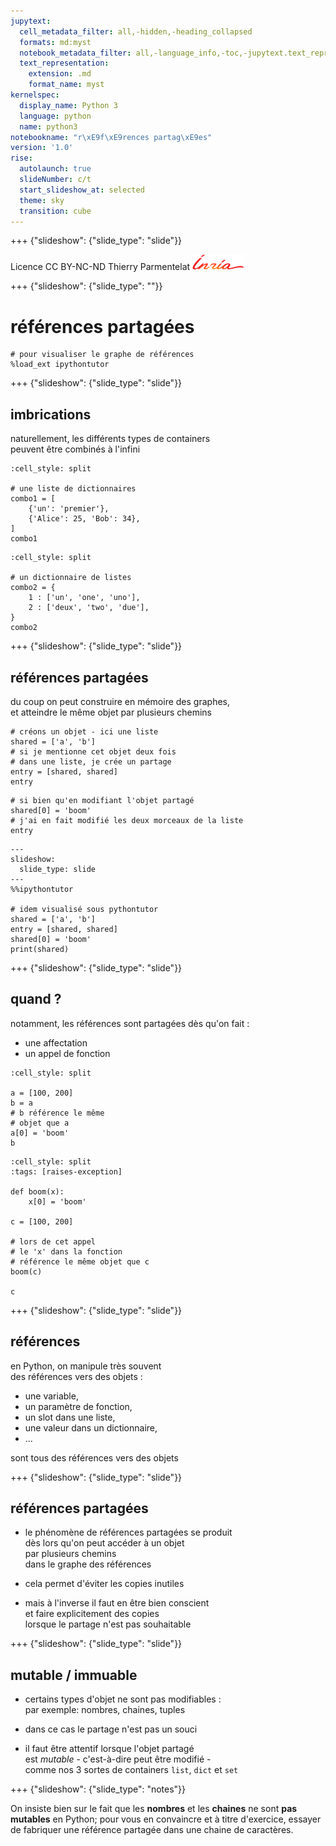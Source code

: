 ```yaml
---
jupytext:
  cell_metadata_filter: all,-hidden,-heading_collapsed
  formats: md:myst
  notebook_metadata_filter: all,-language_info,-toc,-jupytext.text_representation.jupytext_version,-jupytext.text_representation.format_version
  text_representation:
    extension: .md
    format_name: myst
kernelspec:
  display_name: Python 3
  language: python
  name: python3
notebookname: "r\xE9f\xE9rences partag\xE9es"
version: '1.0'
rise:
  autolaunch: true
  slideNumber: c/t
  start_slideshow_at: selected
  theme: sky
  transition: cube
---
```


+++ {"slideshow": {"slide_type": "slide"}}

<div class="licence">
<span>Licence CC BY-NC-ND</span>
<span>Thierry Parmentelat</span>
<span><img src="media/inria-25-alpha.png" /></span>
</div>

+++ {"slideshow": {"slide_type": ""}}

# références partagées

```{code-cell} ipython3
# pour visualiser le graphe de références
%load_ext ipythontutor
```

+++ {"slideshow": {"slide_type": "slide"}}

## imbrications

naturellement, les différents types de containers  
peuvent être combinés à l'infini

```{code-cell} ipython3
:cell_style: split

# une liste de dictionnaires
combo1 = [
    {'un': 'premier'},
    {'Alice': 25, 'Bob': 34},
]
combo1
```

```{code-cell} ipython3
:cell_style: split

# un dictionnaire de listes
combo2 = {
    1 : ['un', 'one', 'uno'],
    2 : ['deux', 'two', 'due'],
}
combo2
```

+++ {"slideshow": {"slide_type": "slide"}}

## références partagées

du coup on peut construire en mémoire des graphes,  
et atteindre le même objet par plusieurs chemins

```{code-cell} ipython3
# créons un objet - ici une liste
shared = ['a', 'b']
# si je mentionne cet objet deux fois 
# dans une liste, je crée un partage
entry = [shared, shared]
entry
```

```{code-cell} ipython3
# si bien qu'en modifiant l'objet partagé
shared[0] = 'boom'
# j'ai en fait modifié les deux morceaux de la liste
entry
```

```{code-cell} ipython3
---
slideshow:
  slide_type: slide
---
%%ipythontutor

# idem visualisé sous pythontutor
shared = ['a', 'b']
entry = [shared, shared]
shared[0] = 'boom'
print(shared)
```

+++ {"slideshow": {"slide_type": "slide"}}

## quand ?

notamment, les références sont partagées dès qu'on fait :

* une affectation
* un appel de fonction

```{code-cell} ipython3
:cell_style: split

a = [100, 200]
b = a
# b référence le même
# objet que a 
a[0] = 'boom'
b
```

```{code-cell} ipython3
:cell_style: split
:tags: [raises-exception]

def boom(x):
    x[0] = 'boom'
    
c = [100, 200]

# lors de cet appel
# le 'x' dans la fonction 
# référence le même objet que c
boom(c)

c
```

+++ {"slideshow": {"slide_type": "slide"}}

## références

en Python, on manipule très souvent  
des références vers des objets :

* une variable,
* un paramètre de fonction,
* un slot dans une liste,
* une valeur dans un dictionnaire, 
* ...

sont tous des références vers des objets

+++ {"slideshow": {"slide_type": "slide"}}

## références partagées

* le phénomène de références partagées se produit  
  dès lors qu'on peut accéder à un objet  
  par plusieurs chemins  
  dans le graphe des références

* cela permet d'éviter les copies inutiles
* mais à l'inverse il faut en être bien conscient  
  et faire explicitement des copies  
  lorsque le partage n'est pas souhaitable

+++ {"slideshow": {"slide_type": "slide"}}

## mutable / immuable

* certains types d'objet ne sont pas modifiables :  
  par exemple: nombres, chaines, tuples

* dans ce cas le partage n'est pas un souci
* il faut être attentif lorsque l'objet partagé  
  est *mutable* - c'est-à-dire peut être modifié -  
  comme nos 3 sortes de containers `list`, `dict` et `set`

+++ {"slideshow": {"slide_type": "notes"}}

On insiste bien sur le fait que les **nombres**  et les **chaines** ne sont **pas mutables** en Python; pour vous en convaincre et à titre d'exercice, essayer de fabriquer une référence partagée dans une chaine de caractères.
